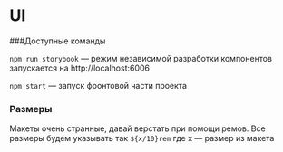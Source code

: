 # UI

###Доступные команды

```npm run storybook``` — режим независимой разработки компонентов запускается на http://localhost:6006

```npm start``` — запуск фронтовой части проекта

### Размеры
Макеты очень странные, давай верстать при помощи ремов. Все размеры будем указывать так ```${x/10}rem``` где x — размер из макета

